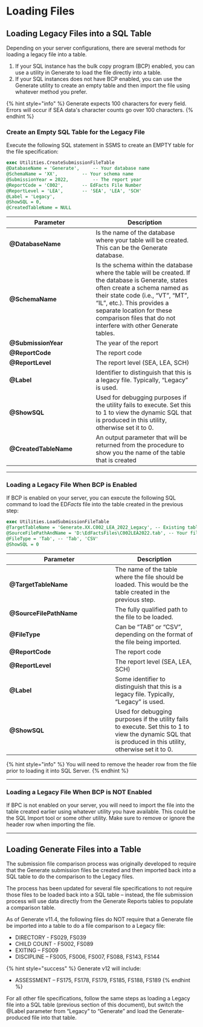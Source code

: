 # Loading Files

## Loading Legacy Files into a SQL Table

Depending on your server configurations, there are several methods for loading a legacy file into a table.&#x20;

1. If your SQL instance has the bulk copy program (BCP) enabled, you can use a utility in Generate to load the file directly into a table.&#x20;
2. If your SQL instances does not have BCP enabled, you can use the Generate utility to create an empty table and then import the file using whatever method you prefer.

{% hint style="info" %}
Generate expects 100 characters for every field. Errors will occur if SEA data's character counts go over 100 characters.
{% endhint %}

### Create an Empty SQL Table for the Legacy File

Execute the following SQL statement in SSMS to create an EMPTY table for the file specification:

```sql
exec Utilities.CreateSubmissionFileTable 
@DatabaseName = 'Generate', 	-- Your database name 
@SchemaName = 'XX', 		-- Your schema name 
@SubmissionYear = 2022, 		-- The report year
@ReportCode = 'C002', 		-- EdFacts File Number 
@ReportLevel = 'LEA', 		-- 'SEA', 'LEA', 'SCH' 
@Label = 'Legacy', 
@ShowSQL = 0, 
@CreatedTableName = NULL
```

<table><thead><tr><th width="213">Parameter</th><th>Description</th></tr></thead><tbody><tr><td><strong>@DatabaseName</strong></td><td>Is the name of the database where your table will be created.  This can be the Generate database.</td></tr><tr><td><strong>@SchemaName</strong></td><td>Is the schema within the database where the table will be created.  If the database is Generate, states often create a schema named as their state code (i.e., “VT”, “MT”, “IL”, etc.). This provides a separate location for these comparison files that do not interfere with other Generate tables.</td></tr><tr><td><strong>@SubmissionYear</strong></td><td>The year of the report</td></tr><tr><td><strong>@ReportCode</strong></td><td>The report code</td></tr><tr><td><strong>@ReportLevel</strong></td><td>The report level (SEA, LEA, SCH)</td></tr><tr><td><strong>@Label</strong> </td><td>Identifier to distinguish that this is a legacy file. Typically, “Legacy” is used.</td></tr><tr><td><strong>@ShowSQL</strong></td><td>Used for debugging purposes if the utility fails to execute. Set this to 1 to view the dynamic SQL that is produced in this utility, otherwise set it to 0.</td></tr><tr><td><strong>@CreatedTableName</strong></td><td>An output parameter that will be returned from the procedure to show you the name of the table that is created</td></tr></tbody></table>

***

### Loading a Legacy File When BCP is Enabled

If BCP is enabled on your server, you can execute the following SQL command to load the E&#x44;_&#x46;acts_ file into the table created in the previous step:

```sql
exec Utilities.LoadSubmissionFileTable 
@TargetTableName = 'Generate.XX.C002_LEA_2022_Legacy', -- Existing table 
@SourceFilePathAndName = 'D:\EdFactsFiles\C002LEA2022.tab', -- Your file 
@FileType = 'Tab', -- 'Tab', 'CSV' 
@ShowSQL = 0
```

<table><thead><tr><th width="264">Parameter</th><th>Description</th></tr></thead><tbody><tr><td><strong>@TargetTableName</strong></td><td>The name of the table where the file should be loaded. This would be the table created in the previous step.</td></tr><tr><td><strong>@SourceFilePathName</strong></td><td>The fully qualified path to the file to be loaded.</td></tr><tr><td><strong>@FileType</strong></td><td>Can be “TAB” or “CSV”, depending on the format of the file being imported.</td></tr><tr><td><strong>@ReportCode</strong></td><td>The report code</td></tr><tr><td><strong>@ReportLevel</strong></td><td>The report level (SEA, LEA, SCH)</td></tr><tr><td><strong>@Label</strong></td><td>Some identifier to distinguish that this is a legacy file.  Typically, “Legacy” is used.</td></tr><tr><td><strong>@ShowSQL</strong></td><td>Used for debugging purposes if the utility fails to execute. Set this to 1 to view the dynamic SQL that is produced in this utility, otherwise set it to 0.</td></tr></tbody></table>

{% hint style="info" %}
You will need to remove the header row from the file prior to loading it into SQL Server.
{% endhint %}

***

### Loading a Legacy File When BCP is NOT Enabled

If BPC is not enabled on your server, you will need to import the file into the table created earlier using whatever utility you have available. This could be the SQL Import tool or some other utility. Make sure to remove or ignore the header row when importing the file.

***

## Loading Generate Files into a Table

The submission file comparison process was originally developed to require that the Generate submission files be created and then imported back into a SQL table to do the comparison to the Legacy files.

The process has been updated for several file specifications to not require those files to be loaded back into a SQL table – instead, the file submission process will use data directly from the Generate Reports tables to populate a comparison table.

As of Generate v11.4, the following files do NOT require that a Generate file be imported into a table to do a file comparison to a Legacy file:

* DIRECTORY - FS029, FS039
* CHILD COUNT - FS002, FS089
* EXITING – FS009
* DISCIPLINE – FS005, FS006, FS007, FS088, FS143, FS144

{% hint style="success" %}
Generate v12 will include:

* ASSESSMENT – FS175, FS178, FS179, FS185, FS188, FS189
{% endhint %}

For all other file specifications, follow the same steps as loading a Legacy file into a SQL table (previous section of this document), but switch the @Label parameter from “Legacy” to “Generate” and load the Generate-produced file into that table.
